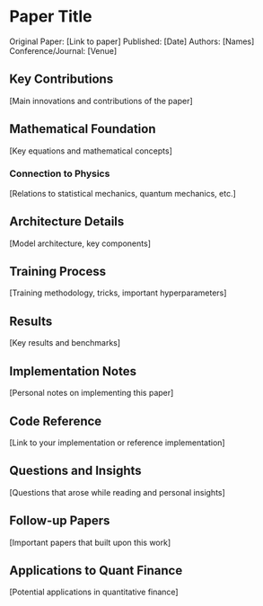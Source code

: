 # Paper Title

Original Paper: [Link to paper]
Published: [Date]
Authors: [Names]
Conference/Journal: [Venue]

## Key Contributions

[Main innovations and contributions of the paper]

## Mathematical Foundation

[Key equations and mathematical concepts]

### Connection to Physics

[Relations to statistical mechanics, quantum mechanics, etc.]

## Architecture Details

[Model architecture, key components]

## Training Process

[Training methodology, tricks, important hyperparameters]

## Results

[Key results and benchmarks]

## Implementation Notes

[Personal notes on implementing this paper]

## Code Reference

[Link to your implementation or reference implementation]

## Questions and Insights

[Questions that arose while reading and personal insights]

## Follow-up Papers

[Important papers that built upon this work]

## Applications to Quant Finance

[Potential applications in quantitative finance]
